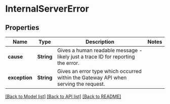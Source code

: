 # InternalServerError

## Properties

Name | Type | Description | Notes
------------ | ------------- | ------------- | -------------
**cause** | **String** | Gives a human readable message - likely just a trace ID for reporting the error. | 
**exception** | **String** | Gives an error type which occurred within the Gateway API when serving the request. | 

[[Back to Model list]](../README.md#documentation-for-models) [[Back to API list]](../README.md#documentation-for-api-endpoints) [[Back to README]](../README.md)


